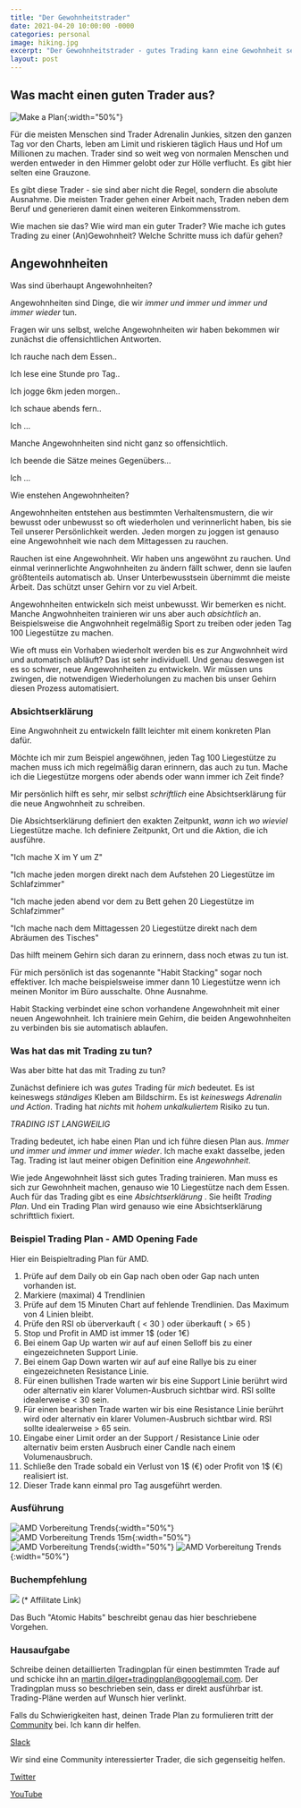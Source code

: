 ```yaml
---
title: "Der Gewohnheitstrader"
date: 2021-04-20 10:00:00 -0000
categories: personal
image: hiking.jpg
excerpt: "Der Gewohnheitstrader - gutes Trading kann eine Gewohnheit sein."
layout: post
---
```


## Was macht einen guten Trader aus?

![Make a Plan](/assets/images/gewohnheit/man2.jpg){:width="50%"}

Für die meisten Menschen sind Trader Adrenalin Junkies, sitzen den ganzen Tag vor den Charts, leben am Limit und riskieren täglich Haus und Hof um Millionen zu machen.
Trader sind so weit weg von normalen Menschen und werden entweder in den Himmer gelobt oder zur Hölle verflucht.
Es gibt hier selten eine Grauzone.

Es gibt diese Trader - sie sind aber nicht die Regel, sondern die absolute Ausnahme.
Die meisten Trader gehen einer Arbeit nach, Traden neben dem Beruf und generieren damit einen weiteren Einkommensstrom.

Wie machen sie das? Wie wird man ein guter Trader?
Wie mache ich gutes Trading zu einer (An)Gewohnheit?
Welche Schritte muss ich dafür gehen?

## Angewohnheiten

Was sind überhaupt Angewohnheiten?

Angewohnheiten sind Dinge, die wir _immer und immer und immer und immer wieder_ tun.

Fragen wir uns selbst, welche Angewohnheiten wir haben bekommen wir zunächst die offensichtlichen Antworten.

Ich rauche nach dem Essen.. 

Ich lese eine Stunde pro Tag.. 

Ich jogge 6km jeden morgen.. 

Ich schaue abends fern.. 

Ich ...

Manche Angewohnheiten sind nicht ganz so offensichtlich.

Ich beende die Sätze meines Gegenübers...

Ich ...

Wie enstehen Angewohnheiten? 

Angewohnheiten entstehen aus bestimmten Verhaltensmustern, die wir bewusst oder unbewusst so oft wiederholen und verinnerlicht haben, bis sie Teil unserer Persönlichkeit werden.
Jeden morgen zu joggen ist genauso eine Angewohnheit wie nach dem Mittagessen zu rauchen.

Rauchen ist eine Angewohnheit. Wir haben uns angewöhnt zu rauchen.
Und einmal verinnerlichte Angwohnheiten zu ändern fällt schwer, denn sie laufen größtenteils automatisch ab.
Unser Unterbewusstsein übernimmt die meiste Arbeit. Das schützt unser Gehirn vor zu viel Arbeit.

Angewohnheiten entwickeln sich meist unbewusst. Wir bemerken es nicht.
Manche Angwohnheiten trainieren wir uns aber auch _absichtlich_ an.
Beispielsweise die Angwohnheit regelmäßig Sport zu treiben oder jeden Tag 100 Liegestütze zu machen.

Wie oft muss ein Vorhaben wiederholt werden bis es zur Angwohnheit wird und automatisch abläuft?
Das ist sehr individuell.
Und genau deswegen ist es so schwer, neue Angewohnheiten zu entwickeln. Wir müssen uns zwingen, die notwendigen 
Wiederholungen zu machen bis unser Gehirn diesen Prozess automatisiert.

### Absichtserklärung

Eine Angwohnheit zu entwickeln fällt leichter mit einem konkreten Plan dafür.

Möchte ich mir zum Beispiel angewöhnen, jeden Tag 100 Liegestütze zu machen muss ich mich regelmäßig daran erinnern, 
das auch zu tun.
Mache ich die Liegestütze morgens oder abends oder wann immer ich Zeit finde?

Mir persönlich hilft es sehr, mir selbst _schriftlich_ eine Absichtserklärung für die neue Angwohnheit zu schreiben.

Die Absichtserklärung definiert den exakten Zeitpunkt, _wann_ ich _wo_ _wieviel_ Liegestütze mache.
Ich definiere Zeitpunkt, Ort und die Aktion, die ich ausführe.

"Ich mache X im Y um Z"

"Ich mache jeden morgen direkt nach dem Aufstehen 20 Liegestütze im Schlafzimmer"

"Ich mache jeden abend vor dem zu Bett gehen 20 Liegestütze im Schlafzimmer"

"Ich mache nach dem Mittagessen 20 Liegestütze direkt nach dem Abräumen des Tisches"

Das hilft meinem Gehirn sich daran zu erinnern, dass noch etwas zu tun ist.

Für mich persönlich ist das sogenannte "Habit Stacking" sogar noch effektiver.
Ich mache beispielsweise immer dann 10 Liegestütze wenn ich meinen Monitor im Büro ausschalte. Ohne Ausnahme.

Habit Stacking verbindet eine schon vorhandene Angewohnheit mit einer neuen Angewohnheit.
Ich trainiere mein Gehirn, die beiden Angewohnheiten zu verbinden bis sie automatisch ablaufen.

### Was hat das mit Trading zu tun?

Was aber bitte hat das mit Trading zu tun?

Zunächst definiere ich was _gutes_ Trading für _mich_ bedeutet.
Es ist keineswegs _ständiges_ Kleben am Bildschirm. Es ist _keineswegs_ *Adrenalin und Action*. Trading hat _nichts_
mit _hohem unkalkuliertem_ Risiko zu tun.

*TRADING IST LANGWEILIG*

Trading bedeutet, ich habe einen Plan und ich führe diesen Plan aus. _Immer und immer und immer und immer wieder_.
Ich mache exakt dasselbe, jeden Tag. Trading ist laut meiner obigen Definition eine _Angewohnheit_.


Wie jede Angewohnheit lässt sich gutes Trading trainieren. Man muss es sich zur Gewohnheit machen, genauso wie 10 Liegestütze nach dem Essen.
Auch für das Trading gibt es eine _Absichtserklärung_ . Sie heißt *Trading Plan*.
Und ein Trading Plan wird genauso wie eine Absichtserklärung schrifttlich fixiert.

### Beispiel Trading Plan - AMD Opening Fade

Hier ein Beispieltrading Plan für AMD.

1. Prüfe auf dem Daily ob ein Gap nach oben oder Gap nach unten vorhanden ist.
2. Markiere (maximal) 4 Trendlinien
3. Prüfe auf dem 15 Minuten Chart auf fehlende Trendlinien. Das Maximum von 4 Linien bleibt.
4. Prüfe den RSI ob überverkauft ( < 30 ) oder überkauft ( > 65 )
5. Stop und Profit in AMD ist immer 1$ (oder 1€)
6. Bei einem Gap Up warten wir auf auf einen Selloff bis zu einer eingezeichneten Support Linie.
7. Bei einem Gap Down warten wir auf auf eine Rallye bis zu einer eingezeichneten Resistance Linie.
8. Für einen bullishen Trade warten wir bis eine Support Linie berührt wird oder alternativ ein klarer Volumen-Ausbruch sichtbar wird. RSI sollte idealerweise < 30 sein.
8. Für einen bearishen Trade warten wir bis eine Resistance Linie berührt wird oder alternativ ein klarer Volumen-Ausbruch sichtbar wird. RSI sollte idealerweise > 65 sein.
9. Eingabe einer Limit order an der Support / Resistance Linie oder alternativ beim ersten Ausbruch einer Candle nach einem Volumenausbruch.
10. Schließe den Trade sobald ein Verlust von 1$ (€) oder Profit von 1$ (€) realisiert ist.
11. Dieser Trade kann einmal pro Tag ausgeführt werden.

### Ausführung

![AMD Vorbereitung Trends](/assets/images/gewohnheit/amd_01.png){:width="50%"}
![AMD Vorbereitung Trends 15m](/assets/images/gewohnheit/amd_02.png){:width="50%"}
![AMD Vorbereitung Trends](/assets/images/gewohnheit/amd_03.png){:width="50%"}
![AMD Vorbereitung Trends](/assets/images/gewohnheit/amd_04.png){:width="50%"}




### Buchempfehlung

<a target="_blank"  href="https://www.amazon.de/gp/product/1847941834/ref=as_li_tl?ie=UTF8&camp=1638&creative=6742&creativeASIN=1847941834&linkCode=as2&tag=splitshadewor-21&linkId=8c58d924c4f959d1c57d267f0dcf5adc"><img border="0" src="//ws-eu.amazon-adsystem.com/widgets/q?_encoding=UTF8&MarketPlace=DE&ASIN=1847941834&ServiceVersion=20070822&ID=AsinImage&WS=1&Format=_SL250_&tag=splitshadewor-21" ></a> (* Affilitate Link)

Das Buch "Atomic Habits" beschreibt genau das hier beschriebene Vorgehen.

### Hausaufgabe

Schreibe deinen detaillierten Tradingplan für einen bestimmten Trade auf und schicke ihn an martin.dilger+tradingplan@googlemail.com.
Der Tradingplan muss so beschrieben sein, dass er direkt ausführbar ist. 
Trading-Pläne werden auf Wunsch hier verlinkt.

Falls du Schwierigkeiten hast, deinen Trade Plan zu formulieren tritt der [Community](https://join.slack.com/t/tradies-workspace/shared_invite/zt-o2j62ikw-u~UrfFso2fkMj3Ewgff6eQ) bei. Ich kann dir helfen.


[Slack](https://join.slack.com/t/tradies-workspace/shared_invite/zt-o2j62ikw-u~UrfFso2fkMj3Ewgff6eQ)

Wir sind eine Community interessierter Trader, die sich gegenseitig helfen.

[Twitter](https://twitter.com/tradies4good)

[YouTube](https://www.youtube.com/channel/UCC8gKMvl_C45G82SuAyb4Yw)
